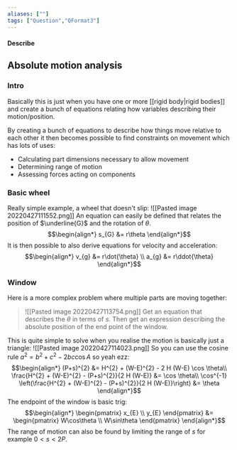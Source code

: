 ```yaml
---
aliases: [""]
tags: ["Question","QFormat3"]
---
```


#### Describe
## Absolute motion analysis
### Intro
Basically this is just when you have one or more [[rigid body|rigid bodies]] and create a bunch of equations relating how variables describing their motion/position. 

By creating a bunch of equations to describe how things move relative to each other it then becomes possible to find constraints on movement which has lots of uses:
- Calculating part dimensions necessary to allow movement
- Determining range of motion
- Assessing forces acting on components

### Basic wheel
Really simple example, a wheel that doesn't slip:
![[Pasted image 20220427111552.png]]
An equation can easily be defined that relates the position of $\underline{G}$ and the rotation of $\theta$.
$$\begin{align*}
s_{G} &= r\theta 
\end{align*}$$
It is then possible to also derive equations for velocity and acceleration:
$$\begin{align*}
v_{g} &= r\dot{\theta} \\
a_{g} &= r\ddot{\theta} 
\end{align*}$$

### Window
Here is a more complex problem where multiple parts are moving together:
> ![[Pasted image 20220427113754.png]]
> Get an equation that describes the $\theta$ in terms of $s$. Then get an expression describing the absolute position of the end point of the window.

This is quite simple to solve when you realise the motion is basically just a triangle:
![[Pasted image 20220427114023.png]]
So you can use the cosine rule $a^{2}=b^{2}+c^{2}-2bc\cos A$ so yeah ezz:
$$\begin{align*}
(P+s)^{2} &= H^{2} + (W-E)^{2} - 2 H (W-E) \cos \theta\\
 \frac{H^{2} + (W-E)^{2} - (P+s)^{2}}{2 H (W-E)} &= \cos \theta\\
 \cos^{-1} \left(\frac{H^{2} + (W-E)^{2} - (P+s)^{2}}{2 H (W-E)}\right) &= \theta
\end{align*}$$
The endpoint of the window is basic trig:
$$\begin{align*}
\begin{pmatrix} x_{E} \\ y_{E} \end{pmatrix} &= \begin{pmatrix} W\cos\theta \\ W\sin\theta \end{pmatrix}
\end{align*}$$
The range of motion can also be found by limiting the range of $s$ for example $0<s<2P$.